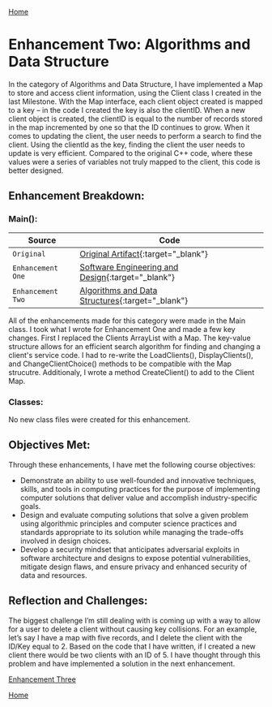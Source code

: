 [Home](index.md)
# Enhancement Two: Algorithms and Data Structure

In the category of Algorithms and Data Structure, I have implemented a Map to store and access client information, using the
Client class I created in the last Milestone. With the Map interface, each client object created is mapped to a key – in the 
code I created the key is also the clientID. When a new client object is created, the clientID is equal to the number of 
records stored in the map incremented by one so that the ID continues to grow. When it comes to updating the client, the user 
needs to perform a search to find the client. Using the clientId as the key, finding the client the user needs to update is 
very efficient. Compared to the original C++ code, where these values were a series of variables not truly mapped to the 
client, this code is better designed.

## Enhancement Breakdown:

### Main():
| Source            | Code                                                                                                                                |
| ----------------- | ----------------------------------------------------------------------------------------------------------------------------------- |
| `Original`        | [Original Artifact](/software_engineering_and_design/Project2_C++_CS410.cpp){:target="_blank"}                                      |
| `Enhancement One` | [Software Engineering and Design](/software_engineering_and_design/capstone/src/main/java/com/capstone/Main.java){:target="_blank"} |
| `Enhancement Two` | [Algorithms and Data Structures](/algorithms_and_data_structures/capstone/src/main/java/com/capstone/Main.java){:target="_blank"}   |

All of the enhancements made for this category were made in the Main class. I took what I wrote for Enhancement One and made a few key changes. First I replaced the Clients ArrayList with a Map. The key-value structure allows for an efficient search algorithm for finding and changing a client's service code. I had to re-write the LoadClients(), DisplayClients(), and ChangeClientChoice() methods to be compatible with the Map strucutre. Additionaly, I wrote a method CreateClient() to add to the Client Map.

### Classes:
No new class files were created for this enhancement.

## Objectives Met:
Through these enhancements, I have met the following course objectives:

- Demonstrate an ability to use well-founded and innovative techniques, skills, and tools in computing practices for the purpose of implementing computer solutions that deliver value and accomplish industry-specific goals.
- Design and evaluate computing solutions that solve a given problem using algorithmic principles and computer science practices and standards appropriate to its solution while managing the trade-offs involved in design choices.  
- Develop a security mindset that anticipates adversarial exploits in software architecture and designs to expose potential vulnerabilities, mitigate design flaws, and ensure privacy and enhanced security of data and resources.

## Reflection and Challenges:
The biggest challenge I’m still dealing with is coming up with a way to allow for a user to delete a client without causing key collisions. For an example, let’s say I have a map with five records, and I delete the client 
with the ID/Key equal to 2. Based on the code that I have written, if I created a new client there would be two clients with an ID of 5. I have thought through this problem and have implemented a solution in the next enhancement. 

[Enhancement Three](enhancement_three.md)

[Home](index.md)
